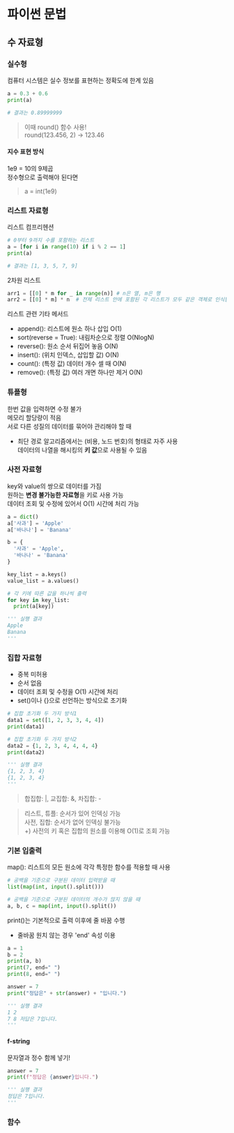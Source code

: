 # 파이썬 문법
## 수 자료형
### 실수형
컴퓨터 시스템은 실수 정보를 표현하는 정확도에 한계 있음
```python
a = 0.3 + 0.6
print(a)

# 결과는 0.89999999
```
> 이때 round() 함수 사용!  
round(123.456, 2) -> 123.46
#### 지수 표현 방식
1e9 = 10의 9제곱  
정수형으로 출력해야 된다면
> a = int(1e9)

### 리스트 자료형  
리스트 컴프리헨션
```python
# 0부터 9까지 수를 포함하는 리스트
a = [for i in range(10) if i % 2 == 1]
print(a)

# 결과는 [1, 3, 5, 7, 9]
```
2차원 리스트
```python
arr1 = [[0] * m for _ in range(n)] # n은 열, m은 행
arr2 = [[0] * m] * n  # 전체 리스트 안에 포함된 각 리스트가 모두 같은 객체로 인식됨
```

리스트 관련 기타 메서드
- append(): 리스트에 원소 하나 삽입 O(1)
- sort(reverse = True): 내림차순으로 정렬 O(NlogN)
- reverse(): 원소 순서 뒤집어 놓음 O(N)
- insert(): (위치 인덱스, 삽입할 값) O(N)
- count(): (특정 값) 데이터 개수 셀 때 O(N)
- remove(): (특정 값) 여러 개면 하나만 제거 O(N)

### 튜플형  
한번 값을 입력하면 수정 불가  
메모리 할당량이 적음  
서로 다른 성질의 데이터를 묶어야 관리해야 할 때
- 최단 경로 알고리즘에서는 (비용, 노드 번호)의 형태로 자주 사용  
데이터의 나열을 해시킹의 **키 값**으로 사용될 수 있음

### 사전 자료형
key와 value의 쌍으로 데이터를 가짐  
원하는 **변경 불가능한 자료형**을 키로 사용 가능  
데이터 조회 및 수정에 있어서 O(1) 시간에 처리 가능 
```python
a = dict()
a['사과'] = 'Apple'
a['바나나'] = 'Banana'

b = {
  '사과' = 'Apple',
  '바나나' = 'Banana'
}

key_list = a.keys()
value_list = a.values()

# 각 키에 따른 값을 하나씩 출력
for key in key_list:
  print(a[key])

''' 실행 결과
Apple
Banana
'''
```

### 집합 자료형
- 중복 미허용
- 순서 없음
- 데이터 조회 및 수정을 O(1) 시간에 처리
- set()이나 {}으로 선언하는 방식으로 초기화

```py
# 집합 초기화 두 가지 방식1
data1 = set([1, 2, 3, 3, 4, 4])
print(data1)

# 집합 초기화 두 가지 방식2
data2 = {1, 2, 3, 4, 4, 4, 4}
print(data2)

''' 실행 결과
{1, 2, 3, 4}
{1, 2, 3, 4}
'''
```

> 합집합: |, 교집합: &, 차집합: - 

> 리스트, 튜플: 순서가 있어 인덱싱 가능  
사전, 집합: 순서가 없어 인덱싱 불가능  
+) 사전의 키 혹은 집합의 원소를 이용해 O(1)로 조회 가능

### 기본 입출력
map(): 리스트의 모든 원소에 각각 특정한 함수를 적용할 때 사용
```py
# 공백을 기준으로 구분된 데이터 입력받을 때
list(map(int, input().split()))

# 공백을 기준으로 구분된 데이터의 개수가 많지 않을 때
a, b, c = map(int, input().split())
```
print()는 기본적으로 출력 이후에 줄 바꿈 수행
- 줄바꿈 원치 않는 경우 'end' 속성 이용
```py
a = 1
b = 2
print(a, b)
print(7, end=" ")
print(8, end=" ")

answer = 7
print("정답은" + str(answer) + "입니다.")

''' 실행 결과 
1 2
7 8 저답은 7입니다.
''' 
```
#### f-string
문자열과 정수 함께 넣기!
```py
answer = 7
print(f"정답은 {answer}입니다.")

''' 실행 결과
정답은 7입니다.
'''
```

### 함수
